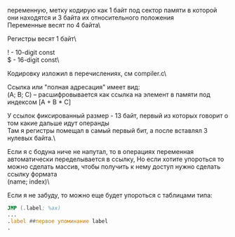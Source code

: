 переменную, метку кодирую как 1 байт под сектор 
памяти в которой они находятся и 3 байта их относительного положения\
Переменные весят по 4 байта\

Регистры весят 1 байт\

! - 10-digit const\
$ - 16-digit const\

Кодировку изложил в перечислениях, см compiler.c\

Ссылка или "полная адресация" имеет вид:\
(A; B; C)  – расшифровывается как ссылка на элемент в памяти под индексом [A + B * C]

У ссылок фиксированный размер - 13 байт, первый из которых говорит о том какие дальше идут операнды\
Там я регистры помещал в самый первый бит, а после вставлял 3 нулевых байта.\

Если я с бодуна ниче не напутал, то в операциях переменная автоматически переделывается в ссылку,
Но если хотите упороться то можно сделать массив, чтобы получить к нему доступ нужно сделать ссылку формата\
(name; index)\

Если я не забуду, то можно еще будет упороться с таблицами типа:
```asm
JMP (.label; %ax)
...
.label ##первое упоминание label
.
```